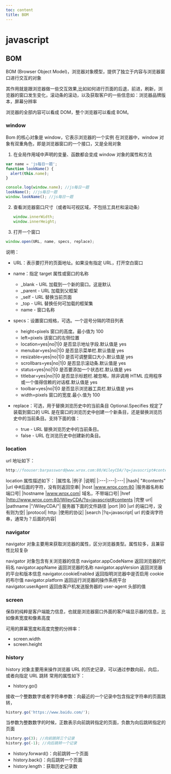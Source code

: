 ```yaml
---
toc: content
title: BOM
---
```


# javascript

## BOM

BOM (Browser Object Model)，浏览器对象模型，提供了独立于内容与浏览器窗口进行交互的对象

其作用就是跟浏览器做一些交互效果,比如如何进行页面的后退，前进，刷新，浏览器的窗口发生变化，滚动条的滚动，以及获取客户的一些信息如：浏览器品牌版本，屏幕分辨率

浏览器的全部内容可以看成 DOM，整个浏览器可以看成 BOM。

### window

Bom 的核心对象是 window，它表示浏览器的一个实例
在浏览器中，window 对象有双重角色，即是浏览器窗口的一个接口，又是全局对象

1. 在全局作用域中声明的变量、函数都会变成 window 对象的属性和方法

```js
var name = 'js每日一题';
function lookName() {
  alert(this.name);
}

console.log(window.name); //js每日一题
lookName(); //js每日一题
window.lookName(); //js每日一题
```

2. 查看浏览器窗口尺寸（或者叫可视区域，不包括工具栏和滚动条）
   ```js
   window.innerWidth;
   window.innerHeight;
   ```
3. 打开一个窗口

```js
window.open(URL, name, specs, replace);
```

说明：

- URL：表示要打开的页面地址。如果没有指定 URL，打开空白窗口
- name：指定 target 属性或窗口的名称
  - \_blank - URL 加载到一个新的窗口。这是默认
  - \_parent - URL 加载到父框架
  - \_self - URL 替换当前页面
  - \_top - URL 替换任何可加载的框架集
  - name - 窗口名称
- specs：设置窗口规格，可选。一个逗号分隔的项目列表

  - height=pixels 窗口的高度。最小值为 100
  - left=pixels 该窗口的左侧位置
  - location=yes|no|1|0 是否显示地址字段.默认值是 yes
  - menubar=yes|no|1|0 是否显示菜单栏.默认值是 yes
  - resizable=yes|no|1|0 是否可调整窗口大小.默认值是 yes
  - scrollbars=yes|no|1|0 是否显示滚动条.默认值是 yes
  - status=yes|no|1|0 是否要添加一个状态栏.默认值是 yes
  - titlebar=yes|no|1|0 是否显示标题栏.被忽略，除非调用 HTML 应用程序或一个值得信赖的对话框.默认值是 yes
  - toolbar=yes|no|1|0 是否显示浏览器工具栏.默认值是 yes
  - width=pixels 窗口的宽度.最小.值为 100

- replace：可选，用于替换浏览历史中的当前条目
  Optional.Specifies 规定了装载到窗口的 URL 是在窗口的浏览历史中创建一个新条目，还是替换浏览历史中的当前条目。支持下面的值：

  - true - URL 替换浏览历史中的当前条目。
  - false - URL 在浏览历史中创建新的条目。

### location

url 地址如下：

```js
http://foouser:barpassword@www.wrox.com:80/WileyCDA/?q=javascript#contents
```

location 属性描述如下：
|属性名 |例子 |说明|
|:---|:---|:---|
|hash| "#contents" |url 中#后面的字符，没有则返回空串|
|host |www.wrox.com:80 |服务器名称和端口号|
|hostname |www.wrox.com| 域名，不带端口号|
|href |http://www.wrox.com:80/WileyCDA/?q=javascript#contents |完整 url|
|pathname |"/WileyCDA/"| 服务器下面的文件路径
|port |80 |url 的端口号，没有则为空|
|protocol| http: |使用的协议|
|search |?q=javascript| url 的查询字符串，通常为？后面的内容|

### navigator

navigator 对象主要用来获取浏览器的属性，区分浏览器类型。属性较多，且兼容性比较复杂

navigator 对象包含有关浏览器的信息
navigator.appCodeName 返回浏览器的代码名
navigator.appName 返回浏览器的名称
navigator.appVersion 返回浏览器的平台和版本信息
navigator.cookieEnabled 返回指明浏览器中是否启用 cookie 的布尔值
navigator.platform 返回运行浏览器的操作系统平台
navigator.userAgent 返回由客户机发送服务器的 user-agent 头部的值

<ImagePreview src="/images/js/image8.jpg"></ImagePreview>

### screen

保存的纯粹是客户端能力信息，也就是浏览器窗口外面的客户端显示器的信息，比如像素宽度和像素高度

可用的屏幕宽度和高度完整的分辨率：

- screen.width
- screen.height

<ImagePreview src="/images/js/image9.jpg"></ImagePreview>

### history

history 对象主要用来操作浏览器 URL 的历史记录，可以通过参数向前，向后，或者向指定 URL 跳转
常用的属性如下：

- history.go()

接收一个整数数字或者字符串参数：向最近的一个记录中包含指定字符串的页面跳转，

```js
history.go('https://www.baidu.com/');
```

当参数为整数数字的时候，正数表示向前跳转指定的页面，负数为向后跳转指定的页面

```js
history.go(3); //向前跳转三个记录
history.go(-1); //向后跳转一个记录
```

- history.forward()：向前跳转一个页面
- history.back()：向后跳转一个页面
- history.length：获取历史记录数

<BackTop></BackTop>
<SplashCursor></SplashCursor>
